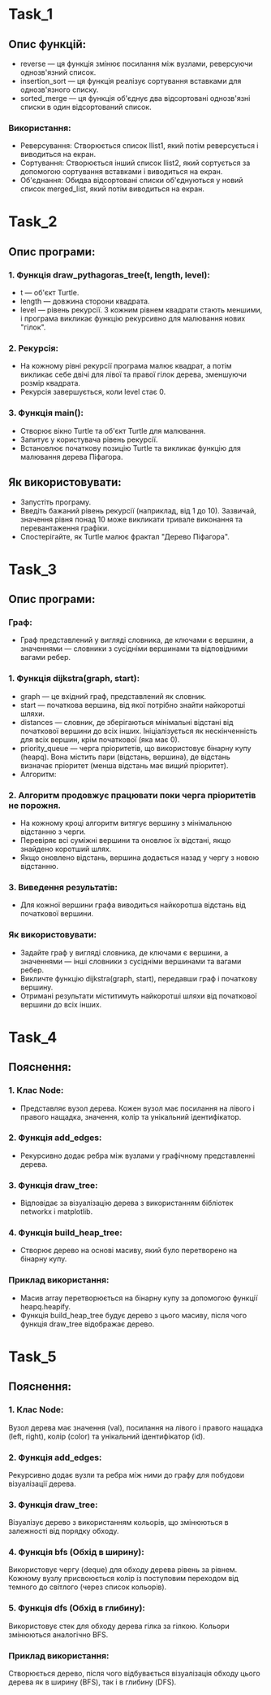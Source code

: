 # Task_1
## Опис функцій:
- reverse — ця функція змінює посилання між вузлами, реверсуючи однозв'язний список.
- insertion_sort — ця функція реалізує сортування вставками для однозв'язного списку.
- sorted_merge — ця функція об'єднує два відсортовані однозв'язні списки в один відсортований список.

### Використання:
- Реверсування: Створюється список llist1, який потім реверсується і виводиться на екран.
- Сортування: Створюється інший список llist2, який сортується за допомогою сортування вставками і виводиться на екран.
- Об'єднання: Обидва відсортовані списки об'єднуються у новий список merged_list, який потім виводиться на екран.

# Task_2 
## Опис програми:
### 1. Функція draw_pythagoras_tree(t, length, level):

- t — об'єкт Turtle.
- length — довжина сторони квадрата.
- level — рівень рекурсії. З кожним рівнем квадрати стають меншими, і програма викликає функцію рекурсивно для малювання нових "гілок".
### 2. Рекурсія:

- На кожному рівні рекурсії програма малює квадрат, а потім викликає себе двічі для лівої та правої гілок дерева, зменшуючи розмір квадрата.
- Рекурсія завершується, коли level стає 0.
### 3. Функція main():

- Створює вікно Turtle та об'єкт Turtle для малювання.
- Запитує у користувача рівень рекурсії.
- Встановлює початкову позицію Turtle та викликає функцію для малювання дерева Піфагора.
## Як використовувати:
- Запустіть програму.
- Введіть бажаний рівень рекурсії (наприклад, від 1 до 10). Зазвичай, значення рівня понад 10 може викликати тривале виконання та перевантаження графіки.
- Спостерігайте, як Turtle малює фрактал "Дерево Піфагора".

# Task_3
## Опис програми:
### Граф:

- Граф представлений у вигляді словника, де ключами є вершини, а значеннями — словники з сусідніми вершинами та відповідними вагами ребер.
### 1. Функція dijkstra(graph, start):

- graph — це вхідний граф, представлений як словник.
- start — початкова вершина, від якої потрібно знайти найкоротші шляхи.
- distances — словник, де зберігаються мінімальні відстані від початкової вершини до всіх інших. Ініціалізується як нескінченність для всіх вершин, крім початкової (яка має 0).
- priority_queue — черга пріоритетів, що використовує бінарну купу (heapq). Вона містить пари (відстань, вершина), де відстань визначає пріоритет (менша відстань має вищий пріоритет).
- Алгоритм:

### 2. Алгоритм продовжує працювати поки черга пріоритетів не порожня.
- На кожному кроці алгоритм витягує вершину з мінімальною відстанню з черги.
- Перевіряє всі суміжні вершини та оновлює їх відстані, якщо знайдено коротший шлях.
- Якщо оновлено відстань, вершина додається назад у чергу з новою відстанню.
### 3. Виведення результатів:

- Для кожної вершини графа виводиться найкоротша відстань від початкової вершини.
### Як використовувати:
- Задайте граф у вигляді словника, де ключами є вершини, а значеннями — інші словники з сусідніми вершинами та вагами ребер.
- Викличте функцію dijkstra(graph, start), передавши граф і початкову вершину.
- Отримані результати міститимуть найкоротші шляхи від початкової вершини до всіх інших.

# Task_4
## Пояснення:
### 1. Клас Node:

- Представляє вузол дерева. Кожен вузол має посилання на лівого і правого нащадка, значення, колір та унікальний ідентифікатор.
### 2. Функція add_edges:

- Рекурсивно додає ребра між вузлами у графічному представленні дерева.
### 3. Функція draw_tree:

- Відповідає за візуалізацію дерева з використанням бібліотек networkx і matplotlib.
### 4. Функція build_heap_tree:

- Створює дерево на основі масиву, який було перетворено на бінарну купу.
### Приклад використання:

- Масив array перетворюється на бінарну купу за допомогою функції heapq.heapify.
- Функція build_heap_tree будує дерево з цього масиву, після чого функція draw_tree відображає дерево.

# Task_5
## Пояснення:
### 1. Клас Node:

Вузол дерева має значення (val), посилання на лівого і правого нащадка (left, right), колір (color) та унікальний ідентифікатор (id).
### 2. Функція add_edges:

Рекурсивно додає вузли та ребра між ними до графу для побудови візуалізації дерева.
### 3. Функція draw_tree:

Візуалізує дерево з використанням кольорів, що змінюються в залежності від порядку обходу.
### 4. Функція bfs (Обхід в ширину):

Використовує чергу (deque) для обходу дерева рівень за рівнем. Кожному вузлу присвоюється колір із поступовим переходом від темного до світлого (через список кольорів).
### 5. Функція dfs (Обхід в глибину):

Використовує стек для обходу дерева гілка за гілкою. Кольори змінюються аналогічно BFS.
### Приклад використання:

Створюється дерево, після чого відбувається візуалізація обходу цього дерева як в ширину (BFS), так і в глибину (DFS).
